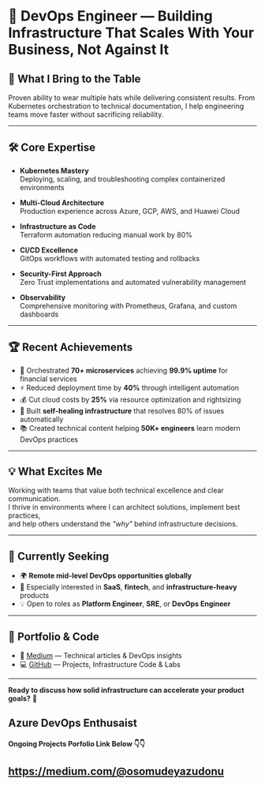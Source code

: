 # 🚀 DevOps Engineer — Building Infrastructure That Scales With Your Business, Not Against It

## 👋 What I Bring to the Table
Proven ability to wear multiple hats while delivering consistent results. From Kubernetes orchestration to technical documentation, I help engineering teams move faster without sacrificing reliability.

---

## 🛠️ Core Expertise

- **Kubernetes Mastery**  
  Deploying, scaling, and troubleshooting complex containerized environments

- **Multi-Cloud Architecture**  
  Production experience across Azure, GCP, AWS, and Huawei Cloud

- **Infrastructure as Code**  
  Terraform automation reducing manual work by 80%

- **CI/CD Excellence**  
  GitOps workflows with automated testing and rollbacks

- **Security-First Approach**  
  Zero Trust implementations and automated vulnerability management

- **Observability**  
  Comprehensive monitoring with Prometheus, Grafana, and custom dashboards

---

## 🏆 Recent Achievements

- 🎯 Orchestrated **70+ microservices** achieving **99.9% uptime** for financial services  
- ⚡ Reduced deployment time by **40%** through intelligent automation  
- 💰 Cut cloud costs by **25%** via resource optimization and rightsizing  
- 🔧 Built **self-healing infrastructure** that resolves 80% of issues automatically  
- 📚 Created technical content helping **50K+ engineers** learn modern DevOps practices  

---

## 💡 What Excites Me

Working with teams that value both technical excellence and clear communication.  
I thrive in environments where I can architect solutions, implement best practices,  
and help others understand the _"why"_ behind infrastructure decisions.

---

## 🎯 Currently Seeking

- 🌍 **Remote mid-level DevOps opportunities globally**
- 🚀 Especially interested in **SaaS**, **fintech**, and **infrastructure-heavy** products
- 💡 Open to roles as **Platform Engineer**, **SRE**, or **DevOps Engineer**

---

## 🔗 Portfolio & Code

- 📘 [Medium](https://medium.com/@osomudeyazudonu) — Technical articles & DevOps insights  
- 💻 [GitHub](https://github.com/Osomudeya) — Projects, Infrastructure Code & Labs

---

**Ready to discuss how solid infrastructure can accelerate your product goals?** 🚀



## Azure DevOps Enthusaist


#### Ongoing Projects Porfolio Link Below 👇👇

## https://medium.com/@osomudeyazudonu
